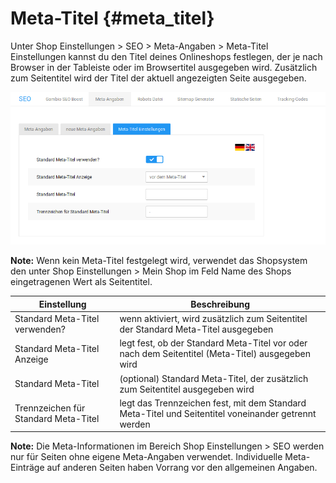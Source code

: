 # Meta-Titel {#meta_titel}

Unter Shop Einstellungen \> SEO \> Meta-Angaben \> Meta-Titel Einstellungen kannst du den Titel deines Onlineshops festlegen, der je nach Browser in der Tableiste oder im Browsertitel ausgegeben wird. Zusätzlich zum Seitentitel wird der Titel der aktuell angezeigten Seite ausgegeben.

![](Bilder/Abb051_konfigurationDesMetaTitels.png "Konfiguration des Meta-Titels")

**Note:** Wenn kein Meta-Titel festgelegt wird, verwendet das Shopsystem den unter Shop Einstellungen \> Mein Shop im Feld Name des Shops eingetragenen Wert als Seitentitel.

|Einstellung|Beschreibung|
|-----------|------------|
|Standard Meta-Titel verwenden?|wenn aktiviert, wird zusätzlich zum Seitentitel der Standard Meta-Titel ausgegeben|
|Standard Meta-Titel Anzeige|legt fest, ob der Standard Meta-Titel vor oder nach dem Seitentitel \(Meta-Titel\) ausgegeben wird|
|Standard Meta-Titel|\(optional\) Standard Meta-Titel, der zusätzlich zum Seitentitel ausgegeben wird|
|Trennzeichen für Standard Meta-Titel|legt das Trennzeichen fest, mit dem Standard Meta-Titel und Seitentitel voneinander getrennt werden|

**Note:** Die Meta-Informationen im Bereich Shop Einstellungen \> SEO werden nur für Seiten ohne eigene Meta-Angaben verwendet. Individuelle Meta-Einträge auf anderen Seiten haben Vorrang vor den allgemeinen Angaben.



